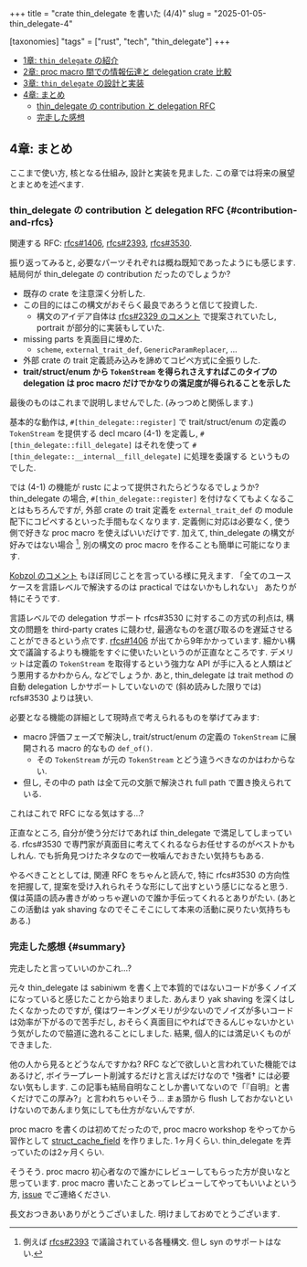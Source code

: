 +++
title = "crate thin_delegate を書いた (4/4)"
slug = "2025-01-05-thin_delegate-4"

[taxonomies]
"tags" = ["rust", "tech", "thin_delegate"]
+++

- [1章: `thin_delegate` の紹介](../2025-01-02-thin_delegate-1)
- [2章: proc macro 間での情報伝達と delegation crate 比較](../2025-01-03-thin_delegate-2)
- [3章: `thin_delegate` の設計と実装](../2025-01-04-thin_delegate-3)
- [4章: まとめ](../2025-01-05-thin_delegate-4)
  - [thin_delegate の contribution と delegation RFC](./#contribution-and-rfcs)
  - [完走した感想](./#summary)

## 4章: まとめ

ここまで使い方, 核となる仕組み, 設計と実装を見ました.
この章では将来の展望とまとめを述べます.

### thin_delegate の contribution と delegation RFC {#contribution-and-rfcs}

関連する RFC:
[rfcs#1406](https://github.com/rust-lang/rfcs/pull/1406),
[rfcs#2393](https://github.com/rust-lang/rfcs/pull/2393),
[rfcs#3530](https://github.com/rust-lang/rfcs/pull/3530).

振り返ってみると, 必要なパーツそれぞれは概ね既知であったようにも感じます.
結局何が thin_delegate の contribution だったのでしょうか?

- 既存の crate を注意深く分析した.
- この目的にはこの構文がおそらく最良であろうと信じて投資した.
  - 構文のアイデア自体は
    [rfcs#2329 のコメント](https://github.com/rust-lang/rfcs/pull/2393#issuecomment-394498215)
    で提案されていたし, portrait が部分的に実装もしていた.
- missing parts を真面目に埋めた.
  - `scheme`, `external_trait_def`, `GenericParamReplacer`, ...
- 外部 crate の trait 定義読み込みを諦めてコピペ方式に全振りした.
- **trait/struct/enum から `TokenStream` を得られさえすればこのタイプの
  delegation は proc macro だけでかなりの満足度が得られることを示した**

最後のものはこれまで説明しませんでした. (みっつめと関係します.)

基本的な動作は, `#[thin_delegate::register]` で trait/struct/enum の定義の `TokenStream` を提供する decl mcaro (4-1) を定義し,
`#[thin_delegate::fill_delegate]` はそれを使って `#[thin_delegate::__internal__fill_delegate]` に処理を委譲する
というものでした.

では (4-1) の機能が rustc によって提供されたらどうなるでしょうか?
thin_delegate の場合, `#[thin_delegate::register]` を付けなくてもよくなることはもちろんですが,
外部 crate の trait 定義を `external_trait_def` の module 配下にコピペするといった手間もなくなります.
定義側に対応は必要なく, 使う側で好きな proc macro を使えばいいだけです.
加えて, thin_delegate の構文が好みではない場合 [^401], 別の構文の proc macro を作ることも簡単に可能になります.

[Kobzol のコメント](https://github.com/rust-lang/rfcs/pull/3530#issuecomment-1824320933)
もほぼ同じことを言っている様に見えます. 「全てのユースケースを言語レベルで解決するのは practical ではないかもしれない」
あたりが特にそうです.

言語レベルでの delegation サポート rfcs#3530 に対するこの方式の利点は, 構文の問題を third-party crates に競わせ,
最適なものを選び取るのを遅延させることができるという点です. [rfcs#1406](https://github.com/rust-lang/rfcs/pull/1406)
が出てから9年かかっています. 細かい構文で議論するよりも機能をすぐに使いたいというのが正直なところです.
デメリットは定義の `TokenStream` を取得するという強力な API が手に入ると人類はどう悪用するかわからん, などでしょうか.
あと, thin_delegate は trait method の自動 delegation しかサポートしていないので (斜め読みした限りでは)
rcfs#3530 よりは狭い.

必要となる機能の詳細として現時点で考えられるものを挙げてみます:

- macro 評価フェーズで解決し, trait/struct/enum の定義の `TokenStream` に展開される macro 的なもの `def_of()`.
  - その `TokenStream` が元の `TokenStream` とどう違うべきなのかはわからない.
- 但し, その中の path は全て元の文脈で解決され full path で置き換えられている.

これはこれで RFC になる気はする...?

正直なところ, 自分が使う分だけであれば thin_delegate で満足してしまっている.
rfcs#3530 で専門家が真面目に考えてくれるならお任せするのがベストかもしれん.
でも折角見つけたネタなので一枚噛んでおきたい気持ちもある.

やるべきこととしては, 関連 RFC をちゃんと読んで, 特に rfcs#3530 の方向性を把握して,
提案を受け入れられそうな形にして出すという感じになると思う.
僕は英語の読み書きがめっちゃ遅いので誰か手伝ってくれるとありがたい.
(あとこの活動は yak shaving なのでそこそこにして本来の活動に戻りたい気持ちもある.)

### 完走した感想 {#summary}

完走したと言っていいのかこれ...?

元々 thin_delegate は sabiniwm を書く上で本質的ではないコードが多くノイズになっていると感じたことから始まりました.
あんまり yak shaving を深くはしたくなかったのですが,
僕はワーキングメモリが少ないのでノイズが多いコードは効率が下がるので苦手だし,
おそらく真面目にやればできるんじゃないかという気がしたので脇道に逸れることにしました.
結果, 個人的には満足いくものができました.

他の人から見るとどうなんですかね? RFC などで欲しいと言われていた機能ではあるけど,
ボイラープレート削減するだけと言えばだけなので †強者† には必要ない気もします.
この記事も結局自明なことしか書いてないので「『自明』と書くだけでこの厚み?」と言われちゃいそう...
まぁ頭から flush しておかないといけないのであんまり気にしても仕方がないんですが.

proc macro を書くのは初めてだったので, proc macro workshop をやってから
習作として [struct_cache_field](https://github.com/kenoss/struct_cache_field) を作りました. 1ヶ月くらい.
thin_delegate を弄っていたのは2ヶ月くらい.

そうそう. proc macro 初心者なので誰かにレビューしてもらった方が良いなと思っています.
proc macro 書いたことあってレビューしてやってもいいよという方,
[issue](https://github.com/kenoss/thin_delegate/issues/1) でご連絡ください.

長文おつきあいありがとうございました. 明けましておめでとうございます.


[^401]: 例えば [rfcs#2393](https://github.com/rust-lang/rfcs/pull/2393) で議論されている各種構文.
        但し syn のサポートはない.
